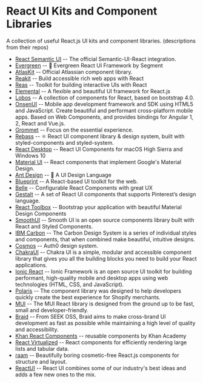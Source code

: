# React UI Kits and Component Libraries
A collection of useful React.js UI kits and component libraries. (descriptions from their repos)

- [React Semantic UI](https://react.semantic-ui.com/introduction) --
The official Semantic-UI-React integration.
- [Evergreen](http://evergreen.surge.sh/get-started/introduction) --
🌲 Evergreen React UI Framework by Segment
- [AtlasKit](https://atlaskit.atlassian.com/) --
Official Atlassian component library.
- [Reakit](https://reakit.io/) --
Build accessible rich web apps with React
- [Reas](https://reas.js.org/) --
Toolkit for building interactive UIs with React
- [Elemental](http://elemental-ui.com/) --
A flexible and beautiful UI framework for React.js
- [Lobos](http://lobos.github.io/react-ui/) --
A collection of components for React, based on bootstrap 4.0.
- [OnsenUI](https://onsen.io/) --
Mobile app development framework and SDK using HTML5 and JavaScript. Create beautiful and performant cross-platform mobile apps. Based on Web Components, and provides bindings for Angular 1, 2, React and Vue.js.
- [Grommet](https://grommet.github.io/) --
Focus on the essential experience.
- [Rebass](http://jxnblk.com/rebass) --
⚛️ React UI component library & design system, built with styled-components and styled-system.
- [React Desktop](http://reactdesktop.js.org/) --
React UI Components for macOS High Sierra and Windows 10
- [Material UI](http://www.material-ui.com/) --
React components that implement Google's Material Design.
- [Ant Design](http://ant.design/) --
🐜 A UI Design Language
- [Blueprint](http://blueprintjs.com/) --
A React-based UI toolkit for the web.
- [Belle](http://nikgraf.github.io/belle/) --
Configurable React Components with great UX
- [Gestalt](https://pinterest.github.io/gestalt/#/) --
A set of React UI components that supports Pinterest’s design language.
- [React Toolbox](http://react-toolbox.io/#/) --
Bootstrap your application with beautiful Material Design Components
- [SmoothUI](https://smooth-ui.smooth-code.com/) --
Smooth UI is an open source components library built with React and Styled Components.
- [IBM Carbon](https://github.com/carbon-design-system/carbon-components-react) --
The Carbon Design System is a series of individual styles and components, that when combined make beautiful, intuitive designs.
- [Cosmos](https://auth0-cosmos.now.sh/) -- 
Auth0 design system.
- [ChakraUI](https://chakra-ui.com/) -- 
Chakra UI is a simple, modular and accessible component library that gives you all the building blocks you need to build your React applications.
- [Ionic React](https://ionicframework.com/docs/react/your-first-app) -- 
Ionic Framework is an open source UI toolkit for building performant, high-quality mobile and desktop apps using web technologies (HTML, CSS, and JavaScript).
- [Polaris](https://polaris.shopify.com/components/get-started) -- 
The component library was designed to help developers quickly create the best experience for Shopify merchants.
- [MUI](https://www.muicss.com/docs/v1/react/introduction) --
The MUI React library is designed from the ground up to be fast, small and developer-friendly. 
- [Braid](https://seek-oss.github.io/braid-design-system/) --
From SEEK OSS, Braid aims to make cross-brand UI development as fast as possible while maintaining a high level of quality and accessibility.
- [Khan React Components](http://khan.github.io/react-components/) --
reusable components by Khan Academy
- [React Virtualized](https://bvaughn.github.io/react-virtualized/#/components/List) --
React components for efficiently rendering large lists and tabular data.
- [raam](https://raam.joebell.co.uk/#components) --
Beautifully boring cosmetic-free React.js components for structure and layout.
- [ReactUI](https://react-ui.dev/getting-started) --
React UI combines some of our industry's best ideas and adds a few new ones to the mix.
